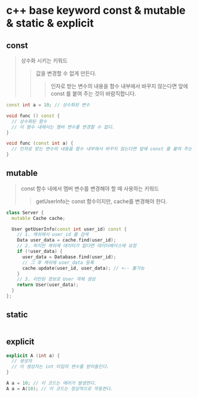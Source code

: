 # c++ base keyword const & mutable & static & explicit

## const

> 상수화 시키는 키워드
>
> > 값을 변경할 수 없게 만든다.
> >
> > > 인자로 받는 변수의 내용을 함수 내부에서 바꾸지 않는다면 앞에 const 를 붙여 주는 것이 바람직합니다.

```cpp
const int a = 10; // 상수화된 변수

void func () const {
  // 상수화된 함수
  // 이 함수 내에서는 멤버 변수를 변경할 수 없다.
}

void func (const int a) {
  // 인자로 받는 변수의 내용을 함수 내부에서 바꾸지 않는다면 앞에 const 를 붙여 주는 것이 바람직합니다.
}
```

## mutable

> const 함수 내에서 멤버 변수를 변경해야 할 때 사용하는 키워드
>
> > getUserInfo는 const 함수이지만, cache를 변경해야 한다.

```cpp
class Server {
  mutable Cache cache;

  User getUserInfo(const int user_id) const {
    // 1. 캐쉬에서 user_id 를 검색
    Data user_data = cache.find(user_id);
    // 2. 하지만 캐쉬에 데이터가 없다면 데이터베이스에 요청
    if (!user_data) {
      user_data = Database.find(user_id);
      // 그 후 캐쉬에 user_data 등록
      cache.update(user_id, user_data); // <-- 불가능
    }
    // 3. 리턴된 정보로 User 객체 생성
    return User(user_data);
  }
};
```

## static

```cpp

```

## explicit

```cpp
explicit A (int a) {
  // 생성자
  // 이 생성자는 int 타입의 변수를 받아들인다.
}

A a = 10; // 이 코드는 에러가 발생한다.
A a = A(10); // 이 코드는 정상적으로 작동한다.
```
